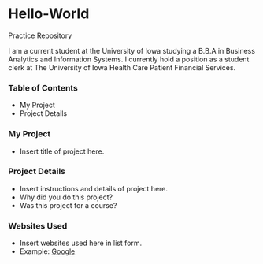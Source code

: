 # Hello-World
Practice Repository

I am a current student at the University of Iowa studying a B.B.A in Business Analytics and Information Systems. I currently hold a position as a student clerk at The University of Iowa Health Care Patient Financial Services.


### Table of Contents
+ My Project
+ Project Details

### My Project
+ Insert title of project here.


### Project Details
+ Insert instructions and details of project here.
+ Why did you do this project?
+ Was this project for a course?


### Websites Used
+ Insert websites used here in list form.
+ Example: [Google](https://www.google.com/?client=safari)
